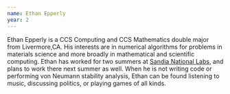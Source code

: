 ```yaml
---
name: Ethan Epperly
year: 2
---
```


Ethan Epperly is a CCS Computing and CCS Mathematics double major from Livermore,CA.  His interests are in numerical algorithms for problems in materials science and more broadly in mathematical and scientific computing. Ethan has worked for two summers at [Sandia National Labs](http://www.sandia.gov), and plans to work there next summer as well. When he is not writing code or performing von Neumann stability analysis, Ethan can be found listening to music, discussing politics, or playing games of all kinds.
